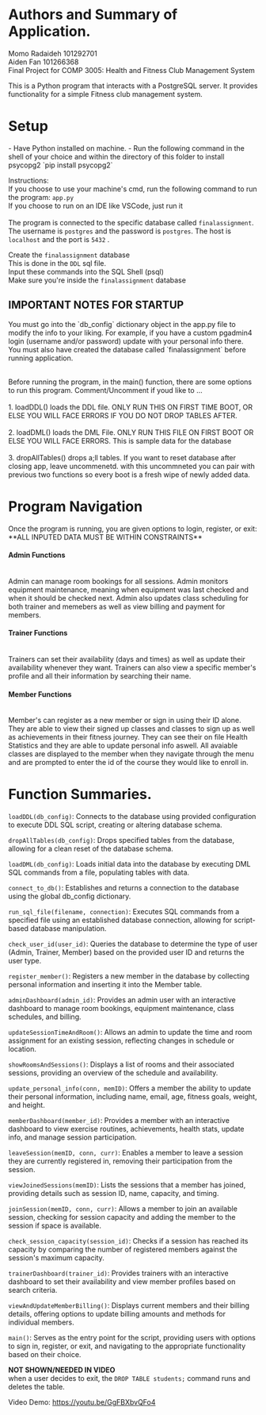 <h1> Authors and Summary of Application.</h1>
Momo Radaideh 101292701<br>
Aiden Fan 101266368<br>
Final Project for COMP 3005: Health and Fitness Club Management System<br>

This is a Python program that interacts with a PostgreSQL server. It provides functionality for a simple Fitness club management system.<br>

<H1> Setup </H1>
- Have Python installed on machine.
- Run the following command in the shell of your choice and within the directory of this folder to install psycopg2
  `pip install psycopg2`

Instructions:<br>
If you choose to use your machine's cmd, run the following command to run the program: `app.py`<br>If you choose to run on an IDE like VSCode, just run it<br><br>
The program is connected to the specific database called `finalassignment`. The username is `postgres` and the password is `postgres`. The host is `localhost`  and the port is `5432` .<br>

Create the `finalassignment` database<br>
  This is done in the `DDL` sql file.<br>
  Input these commands into the SQL Shell (psql)<br>
  Make sure you're inside the `finalassignment` database<br>
    
<h2> IMPORTANT  NOTES FOR STARTUP</h2>

<p> You must go into the `db_config` dictionary object in the app.py file to modify the info to your liking. For example, if you have a custom pgadmin4 login (username and/or password) update with your personal info there. You must also have created the database called `finalassignment` before running application. </p>
  <br> Before running the program, in the main() function, there are some options to run this program.  Comment/Uncomment if youd like to ...<br>
  <br> 1. loadDDL() loads the DDL file. ONLY RUN THIS ON FIRST TIME BOOT, OR ELSE YOU WILL FACE ERRORS IF YOU DO NOT DROP TABLES AFTER. <br>
  <br> 2. loadDML() loads the DML File. ONLY RUN THIS FILE ON FIRST BOOT OR ELSE YOU WILL FACE ERRORS. This is sample data for the database <br>
  <br> 3. dropAllTables() drops a;ll tables. If you want to reset database after closing app, leave uncommenetd. with this uncommneted you can pair with previous two functions so every boot is a fresh wipe of newly added     data. <br>

<h1> Program Navigation </h1>
Once the program is running, you are given options to login, register, or exit:<br>
**ALL INPUTED DATA MUST BE WITHIN CONSTRAINTS**<br>

<h4> Admin Functions </h4>
<br> Admin can manage room bookings for all sessions. Admin monitors equipment maintenance, meaning when equipment was last checked and when it should be checked next. Admin also updates class scheduling for both trainer and memebers as well as view billing and payment for members.

<h4> Trainer Functions </h4>
<br> Trainers can set their availability (days and times) as well as update their availability whenever they want. Trainers can also view a specific member's profile and all their information by searching their name. <br>

<h4> Member Functions </h4>
<br> Member's can register as a new member or sign in using their ID alone. They are able to view their signed up classes and classes to sign up as well as achievements in their fitness journey. They can see their on file Health Statistics and they are able to update personal info aswell. All avaiable classes are displayed to the member when they navigate through the menu and are prompted to enter the id of the course they would like to enroll in. <br>

<h1> Function Summaries. </h1>

`loadDDL(db_config)`: Connects to the database using provided configuration to execute DDL SQL script, creating or altering database schema.<br>

`dropAllTables(db_config)`: Drops specified tables from the database, allowing for a clean reset of the database schema.<br>

`loadDML(db_config)`: Loads initial data into the database by executing DML SQL commands from a file, populating tables with data.<br>

`connect_to_db()`: Establishes and returns a connection to the database using the global db_config dictionary.<br>

`run_sql_file(filename, connection)`: Executes SQL commands from a specified file using an established database connection, allowing for script-based database manipulation.<br>

`check_user_id(user_id)`: Queries the database to determine the type of user (Admin, Trainer, Member) based on the provided user ID and returns the user type.<br>

`register_member()`: Registers a new member in the database by collecting personal information and inserting it into the Member table.<br>

`adminDashboard(admin_id)`: Provides an admin user with an interactive dashboard to manage room bookings, equipment maintenance, class schedules, and billing.<br>

`updateSessionTimeAndRoom()`: Allows an admin to update the time and room assignment for an existing session, reflecting changes in schedule or location.<br>

`showRoomsAndSessions()`: Displays a list of rooms and their associated sessions, providing an overview of the schedule and availability.<br>

`update_personal_info(conn, memID)`: Offers a member the ability to update their personal information, including name, email, age, fitness goals, weight, and height.<br>

`memberDashboard(member_id)`: Provides a member with an interactive dashboard to view exercise routines, achievements, health stats, update info, and manage session participation.<br>

`leaveSession(memID, conn, curr)`: Enables a member to leave a session they are currently registered in, removing their participation from the session.<br>

`viewJoinedSessions(memID)`: Lists the sessions that a member has joined, providing details such as session ID, name, capacity, and timing.<br>

`joinSession(memID, conn, curr)`: Allows a member to join an available session, checking for session capacity and adding the member to the session if space is available.<br>

`check_session_capacity(session_id)`: Checks if a session has reached its capacity by comparing the number of registered members against the session's maximum capacity.<br>

`trainerDashboard(trainer_id)`: Provides trainers with an interactive dashboard to set their availability and view member profiles based on search criteria.<br>

`viewAndUpdateMemberBilling()`: Displays current members and their billing details, offering options to update billing amounts and methods for individual members.<br>

`main()`: Serves as the entry point for the script, providing users with options to sign in, register, or exit, and navigating to the appropriate functionality based on their choice.<br>


**NOT SHOWN/NEEDED IN VIDEO**<br>
when a user decides to exit, the `DROP TABLE students;` command runs and deletes the table. <br>

Video Demo:
https://youtu.be/GgFBXbvQFo4
